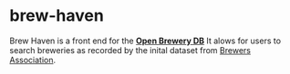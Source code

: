 # brew-haven
Brew Haven is a front end for the **[Open Brewery DB](https://www.openbrewerydb.org/)**
It alows for users to search breweries as recorded by the inital dataset from [Brewers Association](https://www.brewersassociation.org/).
